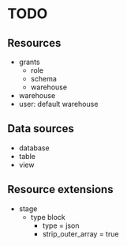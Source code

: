 # TODO

## Resources

- grants
  - role
  - schema
  - warehouse
- warehouse
- user: default warehouse

## Data sources

- database
- table
- view

## Resource extensions

- stage
  - type block
    - type = json
    - strip_outer_array = true
